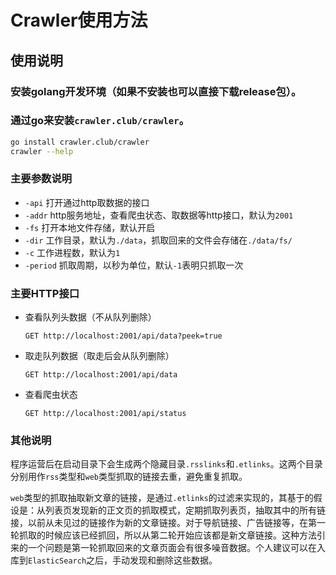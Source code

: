# Crawler使用方法

## 使用说明

### 安装golang开发环境（如果不安装也可以直接下载release包）。

### 通过go来安装`crawler.club/crawler`。

```sh
go install crawler.club/crawler
crawler --help
```

### 主要参数说明
* `-api` 打开通过http取数据的接口
* `-addr` http服务地址，查看爬虫状态、取数据等http接口，默认为`2001`
* `-fs` 打开本地文件存储，默认开启
* `-dir` 工作目录，默认为`./data`，抓取回来的文件会存储在`./data/fs/`
* `-c` 工作进程数，默认为`1`
* `-period` 抓取周期，以秒为单位，默认`-1`表明只抓取一次

### 主要HTTP接口
* 查看队列头数据（不从队列删除）
    ```
    GET http://localhost:2001/api/data?peek=true
    ```
* 取走队列数据（取走后会从队列删除）
    ```
    GET http://localhost:2001/api/data
    ```
* 查看爬虫状态
    ```
    GET http://localhost:2001/api/status
    ```
### 其他说明
程序运营后在启动目录下会生成两个隐藏目录`.rsslinks`和`.etlinks`。这两个目录分别用作`rss`类型和`web`类型抓取的链接去重，避免重复抓取。

`web`类型的抓取抽取新文章的链接，是通过`.etlinks`的过滤来实现的，其基于的假设是：从列表页发现新的正文页的抓取模式，定期抓取列表页，抽取其中的所有链接，以前从未见过的链接作为新的文章链接。对于导航链接、广告链接等，在第一轮抓取的时候应该已经抓回，所以从第二轮开始应该都是新文章链接。这种方法引来的一个问题是第一轮抓取回来的文章页面会有很多噪音数据。个人建议可以在入库到`ElasticSearch`之后，手动发现和删除这些数据。

